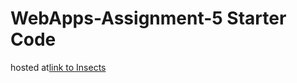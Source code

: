 # WebApps-Assignment-5 Starter Code
hosted at[link to Insects](https://github.com/44-563-Web-Apps-F22/44563-webapps-assignment-5-Madagoni123)